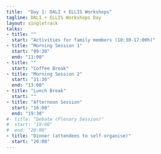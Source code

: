 ```yaml
---
title:  "Day 1: DALI + ELLIS Workshops"
tagline: DALI + ELLIS Workshops Day
layout: singletrack
talks:
- title: ""
  start: "Activities for family members (10:30-17:00h)"
- title: "Morning Session 1"
  start: "09:30"
  end: "11:00"
- title: ""
  start: "Coffee Break"
- title: "Morning Session 2"
  start: "11:30"
  end: "13:00"
- title: "Lunch Break"
  start: ""
- title: "Afternoon Session"
  start: "16:00"
  end: "19:30"
#- title: "Debate (Plenary Session)"
#  start: "19:00"
#  end: "20:00"
- title: "Dinner (attendees to self-organise)"
  start: "20:00"
---
```

